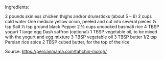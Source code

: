 
Ingredients:

2 pounds skinless chicken thighs and/or drumsticks (about 5 – 6)
2 cups cold water
One medium yellow onion, peeled and cut into several pieces
½ tsp Salt
½ tsp ground black Pepper
2 ½ cups uncooked basmati rice
4 TBSP yogurt
1 large egg
Dash saffron (optional)
1 TBSP vegetable oil, to be mixed with the yogurt and egg mixture
3 TBSP vegetable oil
3 TBSP butter
1/2 tsp Persian rice spice
2 TBSP cubed butter, for the top of the rice


Source: https://persianmama.com/tahchin-morgh/
